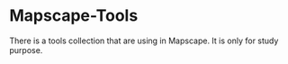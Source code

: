 # Mapscape-Tools
There is a tools collection that are using in Mapscape. It is only for study purpose.
